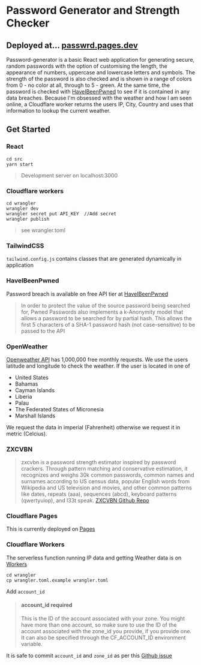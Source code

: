 # Password Generator and Strength Checker

## Deployed at... [passwrd.pages.dev](https://passwrd.pages.dev)

Password-generator is a basic React web application for generating secure, random passwords with the option of customising the length, the appearance of numbers, uppercase and lowercase letters and symbols.
The strength of the password is also checked and is shown in a range of colors from 0 - no color at all, through to 5 - green.
At the same time, the password is checked with [HaveIBeenPwned](https://haveibeenpwned.com/Passwords) to see if it is contained in any data breaches.
Because I'm obsessed with the weather and how I am seen online, a Cloudflare worker returns the users IP, City, Country and uses that information to lookup the current weather.

## Get Started

### React

```language
cd src
yarn start
```

> Development server on localhost:3000

### Cloudflare workers

```language
cd wrangler
wrangler dev
wrangler secret put API_KEY  //Add secret
wrangler publish
```

> see wrangler.toml

### TailwindCSS

`tailwind.config.js` contains classes that are generated dynamically in application

### HaveIBeenPwned

Password breach is available on free API tier at [HaveIBeenPwned](https://haveibeenpwned.com/API/v3)

> In order to protect the value of the source password being searched for, Pwned Passwords also implements a k-Anonymity model that allows a password to be searched for by partial hash. This allows the first 5 characters of a SHA-1 password hash (not case-sensitive) to be passed to the API

### OpenWeather

[Openweather API](https://openweathermap.org/api) has 1,000,000 free monthly requests.
We use the users latitude and longitude to check the weather.
If the user is located in one of

- United States
- Bahamas
- Cayman Islands
- Liberia
- Palau
- The Federated States of Micronesia
- Marshall Islands

We request the data in imperial (Fahrenheit) otherwise we request it in metric (Celcius).

### ZXCVBN

> zxcvbn is a password strength estimator inspired by password crackers. Through pattern matching and conservative estimation, it recognizes and weighs 30k common passwords, common names and surnames according to US census data, popular English words from Wikipedia and US television and movies, and other common patterns like dates, repeats (aaa), sequences (abcd), keyboard patterns (qwertyuiop), and l33t speak.
> [ZXCVBN Github Repo](https://github.com/dropbox/zxcvbn)

### Cloudflare Pages

This is currently deployed on [Pages](https://pages.cloudflare.com/)

### Cloudflare Workers

The serverless function running IP data and getting Weather data is on [Workers](https://workers.cloudflare.com/)

```
cd wrangler
cp wrangler.toml.example wrangler.toml
```

Add `account_id`

> #### account_id required
>
> This is the ID of the account associated with your zone. You might have more than one account, so make sure to use the ID of the account associated with the zone_id you provide, if you provide one. It can also be specified through the CF_ACCOUNT_ID environment variable.

It is safe to commit `account_id` and `zone_id` as per this [Github issue](https://github.com/cloudflare/wrangler/issues/209#issuecomment-541654484)
